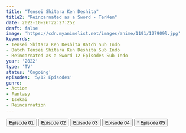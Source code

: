 ```yaml
---
title: "Tensei Shitara Ken Deshita"
title2: "Reincarnated as a Sword - TenKen"
date: 2022-10-26T22:27:25Z
draft: false
image: 'https://cdn.myanimelist.net/images/anime/1191/127909l.jpg'
keywords:
- Tensei Shitara Ken Deshita Batch Sub Indo
- Batch Tensei Shitara Ken Deshita Sub Indo
- Reincarnated as a Sword 12 Episodes Sub Indo
year: '2022'
type: 'TV'
status: 'Ongoing'
episodes: '5/12 Episodes'
genre:
- Action
- Fantasy
- Isekai
- Reincarnation
---
```


<div class="d-g gg-5 gtc-r ai-c">
<button onclick="window.open('?arc=cGk019Iu7H_20220929/1/MP4/Kuramanime-TENKEN-01-480p-Doro','_blank')">Episode 01</button>
<button onclick="window.open('?arc=BvUZ1YiVF9_20221006/2/MP4/Kuramanime-TENKEN-02-480p-Doro','_blank')">Episode 02</button>
<button onclick="window.open('?arc=Fypmdk9bha_20221013/3/MP4/Kuramanime-TENKEN-03-480p-Doro','_blank')">Episode 03</button>
<button onclick="window.open('?arc=HtcMNw5gn1_20221020/4/MP4/Kuramanime-TENKEN-04-480p-Doro','_blank')">Episode 04</button>
<button onclick="window.open('?arc=1rAdFZ5m4T_20221027/5/MP4/Kuramanime-TENKEN-05-480p-Doro','_blank')">* Episode 05</button>
</div>